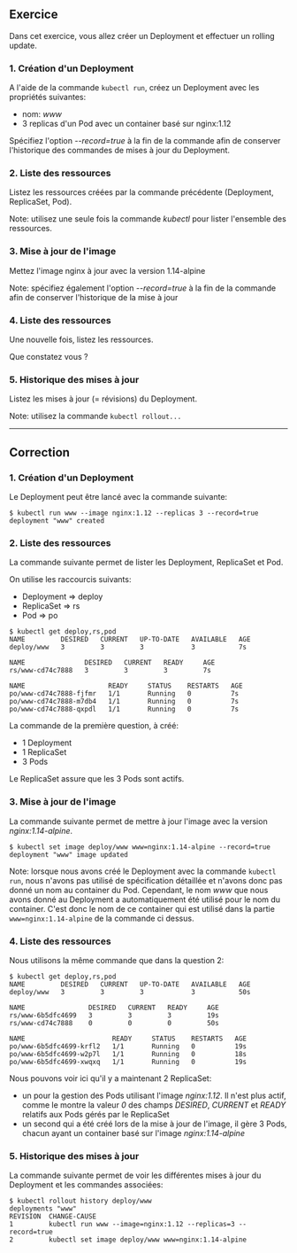 ## Exercice

Dans cet exercice, vous allez créer un Deployment et effectuer un rolling update.

### 1. Création d'un Deployment

A l'aide de la commande `kubectl run`, créez un Deployment avec les propriétés suivantes:
- nom: *www*
- 3 replicas d'un Pod avec un container basé sur nginx:1.12

Spécifiez l'option *--record=true* à la fin de la commande afin de conserver l'historique des commandes de mises à jour du Deployment.

### 2. Liste des ressources

Listez les ressources créées par la commande précédente (Deployment, ReplicaSet, Pod).

Note: utilisez une seule fois la commande *kubectl* pour lister l'ensemble des ressources.

### 3. Mise à jour de l'image

Mettez l'image nginx à jour avec la version 1.14-alpine

Note: spécifiez également l'option *--record=true* à la fin de la commande afin de conserver l'historique de la mise à jour

### 4. Liste des ressources

Une nouvelle fois, listez les ressources.

Que constatez vous ?

### 5. Historique des mises à jour

Listez les mises à jour (= révisions) du Deployment.

Note: utilisez la commande `kubectl rollout...`

---

## Correction

### 1. Création d'un Deployment

Le Deployment peut être lancé avec la commande suivante:

```
$ kubectl run www --image nginx:1.12 --replicas 3 --record=true
deployment "www" created
```

### 2. Liste des ressources

La commande suivante permet de lister les Deployment, ReplicaSet et Pod.

On utilise les raccourcis suivants:
- Deployment => deploy
- ReplicaSet => rs
- Pod        => po

```
$ kubectl get deploy,rs,pod
NAME         DESIRED   CURRENT   UP-TO-DATE   AVAILABLE   AGE
deploy/www   3         3         3            3           7s

NAME               DESIRED   CURRENT   READY     AGE
rs/www-cd74c7888   3         3         3         7s

NAME                     READY     STATUS    RESTARTS   AGE
po/www-cd74c7888-fjfmr   1/1       Running   0          7s
po/www-cd74c7888-m7db4   1/1       Running   0          7s
po/www-cd74c7888-qxpdl   1/1       Running   0          7s
```

La commande de la première question, à créé:
- 1 Deployment
- 1 ReplicaSet
- 3 Pods

Le ReplicaSet assure que les 3 Pods sont actifs.

### 3. Mise à jour de l'image

La commande suivante permet de mettre à jour l'image avec la version *nginx:1.14-alpine*.

```
$ kubectl set image deploy/www www=nginx:1.14-alpine --record=true
deployment "www" image updated
```

Note: lorsque nous avons créé le Deployment avec la commande `kubectl run`, nous n'avons pas utilisé de spécification détaillée et n'avons donc pas donné un nom au container du Pod. Cependant, le nom *www* que nous avons donné au Deployment a automatiquement été utilisé pour le nom du container. C'est donc le nom de ce container qui est utilisé dans la partie `www=nginx:1.14-alpine` de la commande ci dessus.

### 4. Liste des ressources

Nous utilisons la même commande que dans la question 2:

```
$ kubectl get deploy,rs,pod
NAME         DESIRED   CURRENT   UP-TO-DATE   AVAILABLE   AGE
deploy/www   3         3         3            3           50s

NAME                DESIRED   CURRENT   READY     AGE
rs/www-6b5dfc4699   3         3         3         19s
rs/www-cd74c7888    0         0         0         50s

NAME                      READY     STATUS    RESTARTS   AGE
po/www-6b5dfc4699-krfl2   1/1       Running   0          19s
po/www-6b5dfc4699-w2p7l   1/1       Running   0          18s
po/www-6b5dfc4699-xwqxq   1/1       Running   0          19s
```

Nous pouvons voir ici qu'il y a maintenant 2 ReplicaSet:
- un pour la gestion des Pods utilisant l'image *nginx:1.12*. Il n'est plus actif, comme le montre la valeur *0* des champs *DESIRED*, *CURRENT* et *READY* relatifs aux Pods gérés par le ReplicaSet
- un second qui a été créé lors de la mise à jour de l'image, il gère 3 Pods, chacun ayant un container basé sur l'image *nginx:1.14-alpine*

### 5. Historique des mises à jour

La commande suivante permet de voir les différentes mises à jour du Deployment et les commandes associées:

```
$ kubectl rollout history deploy/www
deployments "www"
REVISION  CHANGE-CAUSE
1         kubectl run www --image=nginx:1.12 --replicas=3 --record=true
2         kubectl set image deploy/www www=nginx:1.14-alpine
```
